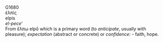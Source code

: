 G1680  
ἐλπίς  
elpis  
*el-pece‘*  
From ἔλπω elpō which is a primary word (to *anticipate*, usually with
pleasure); *expectation* (abstract or concrete) or *confidence:* -
faith, hope.  
